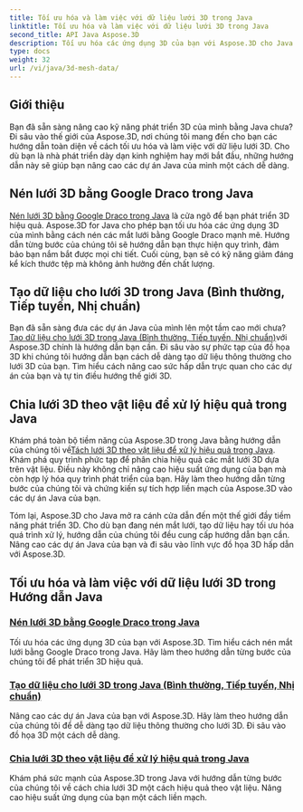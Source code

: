 ```yaml
---
title: Tối ưu hóa và làm việc với dữ liệu lưới 3D trong Java
linktitle: Tối ưu hóa và làm việc với dữ liệu lưới 3D trong Java
second_title: API Java Aspose.3D
description: Tối ưu hóa các ứng dụng 3D của bạn với Aspose.3D cho Java. Tìm hiểu cách nén lưới bằng Google Draco, tạo dữ liệu lưới và xử lý hiệu quả lưới 3D theo vật liệu.
type: docs
weight: 32
url: /vi/java/3d-mesh-data/
---
```

## Giới thiệu

Bạn đã sẵn sàng nâng cao kỹ năng phát triển 3D của mình bằng Java chưa? Đi sâu vào thế giới của Aspose.3D, nơi chúng tôi mang đến cho bạn các hướng dẫn toàn diện về cách tối ưu hóa và làm việc với dữ liệu lưới 3D. Cho dù bạn là nhà phát triển dày dạn kinh nghiệm hay mới bắt đầu, những hướng dẫn này sẽ giúp bạn nâng cao các dự án Java của mình một cách dễ dàng.

## Nén lưới 3D bằng Google Draco trong Java

[Nén lưới 3D bằng Google Draco trong Java](./compress-meshes-google-draco/) là cửa ngõ để bạn phát triển 3D hiệu quả. Aspose.3D for Java cho phép bạn tối ưu hóa các ứng dụng 3D của mình bằng cách nén các mắt lưới bằng Google Draco mạnh mẽ. Hướng dẫn từng bước của chúng tôi sẽ hướng dẫn bạn thực hiện quy trình, đảm bảo bạn nắm bắt được mọi chi tiết. Cuối cùng, bạn sẽ có kỹ năng giảm đáng kể kích thước tệp mà không ảnh hưởng đến chất lượng.

## Tạo dữ liệu cho lưới 3D trong Java (Bình thường, Tiếp tuyến, Nhị chuẩn)

 Bạn đã sẵn sàng đưa các dự án Java của mình lên một tầm cao mới chưa?[Tạo dữ liệu cho lưới 3D trong Java (Bình thường, Tiếp tuyến, Nhị chuẩn)](./generate-mesh-data/)với Aspose.3D chính là hướng dẫn bạn cần. Đi sâu vào sự phức tạp của đồ họa 3D khi chúng tôi hướng dẫn bạn cách dễ dàng tạo dữ liệu thông thường cho lưới 3D của bạn. Tìm hiểu cách nâng cao sức hấp dẫn trực quan cho các dự án của bạn và tự tin điều hướng thế giới 3D.

## Chia lưới 3D theo vật liệu để xử lý hiệu quả trong Java

 Khám phá toàn bộ tiềm năng của Aspose.3D trong Java bằng hướng dẫn của chúng tôi về[Tách lưới 3D theo vật liệu để xử lý hiệu quả trong Java](./split-meshes-by-material/). Khám phá quy trình phức tạp để phân chia hiệu quả các mắt lưới 3D dựa trên vật liệu. Điều này không chỉ nâng cao hiệu suất ứng dụng của bạn mà còn hợp lý hóa quy trình phát triển của bạn. Hãy làm theo hướng dẫn từng bước của chúng tôi và chứng kiến sự tích hợp liền mạch của Aspose.3D vào các dự án Java của bạn.

Tóm lại, Aspose.3D cho Java mở ra cánh cửa dẫn đến một thế giới đầy tiềm năng phát triển 3D. Cho dù bạn đang nén mắt lưới, tạo dữ liệu hay tối ưu hóa quá trình xử lý, hướng dẫn của chúng tôi đều cung cấp hướng dẫn bạn cần. Nâng cao các dự án Java của bạn và đi sâu vào lĩnh vực đồ họa 3D hấp dẫn với Aspose.3D.
## Tối ưu hóa và làm việc với dữ liệu lưới 3D trong Hướng dẫn Java
### [Nén lưới 3D bằng Google Draco trong Java](./compress-meshes-google-draco/)
Tối ưu hóa các ứng dụng 3D của bạn với Aspose.3D. Tìm hiểu cách nén mắt lưới bằng Google Draco trong Java. Hãy làm theo hướng dẫn từng bước của chúng tôi để phát triển 3D hiệu quả.
### [Tạo dữ liệu cho lưới 3D trong Java (Bình thường, Tiếp tuyến, Nhị chuẩn)](./generate-mesh-data/)
Nâng cao các dự án Java của bạn với Aspose.3D. Hãy làm theo hướng dẫn của chúng tôi để dễ dàng tạo dữ liệu thông thường cho lưới 3D. Đi sâu vào đồ họa 3D một cách dễ dàng.
### [Chia lưới 3D theo vật liệu để xử lý hiệu quả trong Java](./split-meshes-by-material/)
Khám phá sức mạnh của Aspose.3D trong Java với hướng dẫn từng bước của chúng tôi về cách chia lưới 3D một cách hiệu quả theo vật liệu. Nâng cao hiệu suất ứng dụng của bạn một cách liền mạch.